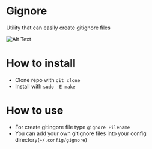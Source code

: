 # Gignore
Utility that can easily create gitignore files

![Alt Text](https://media.giphy.com/media/J1v82ofOqYrCEW5ffc/source.gif)


# How to install
- Clone repo with `git clone`
- Install with `sudo -E make`


# How to use
- For create gitingore file type `gignore Filename`
- You can add your own gitignore files into your config directory(`~/.config/gignore`)

